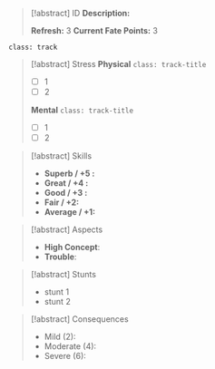 > [!abstract] ID
> **Description:**
> 
> **Refresh:** 3
> **Current Fate Points:** 3

`class: track`
> [!abstract] Stress
> **Physical** `class: track-title`
> - [ ] 1
> - [ ] 2
> 
> **Mental** `class: track-title`
>  - [ ] 1
>  - [ ] 2

> [!abstract] Skills
>  - **Superb / +5 :**  
>  - **Great / +4 :**  
>  - **Good / +3 :** 
>  - **Fair / +2:**
>  - **Average / +1:** 

> [!abstract] Aspects
> - **High Concept**:
> - **Trouble**:

> [!abstract] Stunts
> - stunt 1
> - stunt 2

> [!abstract] Consequences
> - Mild (2): 
> - Moderate (4):
> - Severe (6):